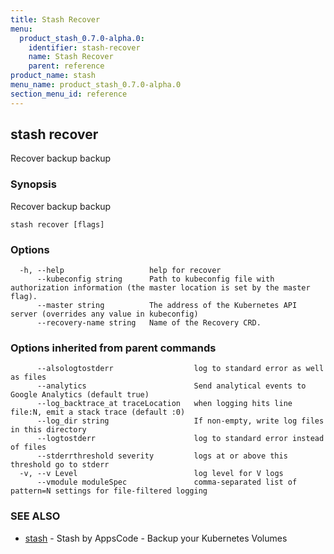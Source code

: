 ```yaml
---
title: Stash Recover
menu:
  product_stash_0.7.0-alpha.0:
    identifier: stash-recover
    name: Stash Recover
    parent: reference
product_name: stash
menu_name: product_stash_0.7.0-alpha.0
section_menu_id: reference
---
```

## stash recover

Recover backup backup

### Synopsis

Recover backup backup

```
stash recover [flags]
```

### Options

```
  -h, --help                   help for recover
      --kubeconfig string      Path to kubeconfig file with authorization information (the master location is set by the master flag).
      --master string          The address of the Kubernetes API server (overrides any value in kubeconfig)
      --recovery-name string   Name of the Recovery CRD.
```

### Options inherited from parent commands

```
      --alsologtostderr                  log to standard error as well as files
      --analytics                        Send analytical events to Google Analytics (default true)
      --log_backtrace_at traceLocation   when logging hits line file:N, emit a stack trace (default :0)
      --log_dir string                   If non-empty, write log files in this directory
      --logtostderr                      log to standard error instead of files
      --stderrthreshold severity         logs at or above this threshold go to stderr
  -v, --v Level                          log level for V logs
      --vmodule moduleSpec               comma-separated list of pattern=N settings for file-filtered logging
```

### SEE ALSO

* [stash](/docs/reference/stash.md)	 - Stash by AppsCode - Backup your Kubernetes Volumes


